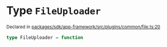 # Type `FileUploader`
<sub>Declared in [packages/sdk/app-framework/src/plugins/common/file.ts:20](https://github.com/dxos/dxos/blob/061d3392e/packages/sdk/app-framework/src/plugins/common/file.ts#L20)</sub>




```ts
type FileUploader = function
```
